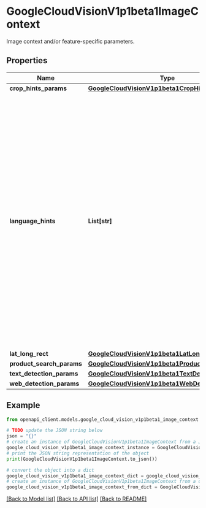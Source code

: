 # GoogleCloudVisionV1p1beta1ImageContext

Image context and/or feature-specific parameters.

## Properties

Name | Type | Description | Notes
------------ | ------------- | ------------- | -------------
**crop_hints_params** | [**GoogleCloudVisionV1p1beta1CropHintsParams**](GoogleCloudVisionV1p1beta1CropHintsParams.md) |  | [optional] 
**language_hints** | **List[str]** | List of languages to use for TEXT_DETECTION. In most cases, an empty value yields the best results since it enables automatic language detection. For languages based on the Latin alphabet, setting &#x60;language_hints&#x60; is not needed. In rare cases, when the language of the text in the image is known, setting a hint will help get better results (although it will be a significant hindrance if the hint is wrong). Text detection returns an error if one or more of the specified languages is not one of the [supported languages](https://cloud.google.com/vision/docs/languages). | [optional] 
**lat_long_rect** | [**GoogleCloudVisionV1p1beta1LatLongRect**](GoogleCloudVisionV1p1beta1LatLongRect.md) |  | [optional] 
**product_search_params** | [**GoogleCloudVisionV1p1beta1ProductSearchParams**](GoogleCloudVisionV1p1beta1ProductSearchParams.md) |  | [optional] 
**text_detection_params** | [**GoogleCloudVisionV1p1beta1TextDetectionParams**](GoogleCloudVisionV1p1beta1TextDetectionParams.md) |  | [optional] 
**web_detection_params** | [**GoogleCloudVisionV1p1beta1WebDetectionParams**](GoogleCloudVisionV1p1beta1WebDetectionParams.md) |  | [optional] 

## Example

```python
from openapi_client.models.google_cloud_vision_v1p1beta1_image_context import GoogleCloudVisionV1p1beta1ImageContext

# TODO update the JSON string below
json = "{}"
# create an instance of GoogleCloudVisionV1p1beta1ImageContext from a JSON string
google_cloud_vision_v1p1beta1_image_context_instance = GoogleCloudVisionV1p1beta1ImageContext.from_json(json)
# print the JSON string representation of the object
print(GoogleCloudVisionV1p1beta1ImageContext.to_json())

# convert the object into a dict
google_cloud_vision_v1p1beta1_image_context_dict = google_cloud_vision_v1p1beta1_image_context_instance.to_dict()
# create an instance of GoogleCloudVisionV1p1beta1ImageContext from a dict
google_cloud_vision_v1p1beta1_image_context_from_dict = GoogleCloudVisionV1p1beta1ImageContext.from_dict(google_cloud_vision_v1p1beta1_image_context_dict)
```
[[Back to Model list]](../README.md#documentation-for-models) [[Back to API list]](../README.md#documentation-for-api-endpoints) [[Back to README]](../README.md)


